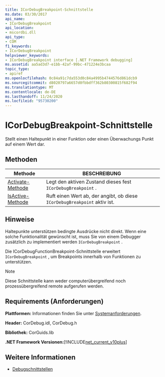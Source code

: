 ```yaml
---
title: ICorDebugBreakpoint-Schnittstelle
ms.date: 03/30/2017
api_name:
- ICorDebugBreakpoint
api_location:
- mscordbi.dll
api_type:
- COM
f1_keywords:
- ICorDebugBreakpoint
helpviewer_keywords:
- ICorDebugBreakpoint interface [.NET Framework debugging]
ms.assetid: aa5ad3d7-e1bb-42af-99bc-471224e3bcaa
topic_type:
- apiref
ms.openlocfilehash: 0c84a91c7da553d0c84a4995b4744576d861dcb9
ms.sourcegitcommit: d8020797a6657d0fbbdff362b80300815f682f94
ms.translationtype: MT
ms.contentlocale: de-DE
ms.lasthandoff: 11/24/2020
ms.locfileid: "95730200"
---
```

# <a name="icordebugbreakpoint-interface"></a>ICorDebugBreakpoint-Schnittstelle

Stellt einen Haltepunkt in einer Funktion oder einen Überwachungs Punkt auf einem Wert dar.  
  
## <a name="methods"></a>Methoden  
  
|Methode|BESCHREIBUNG|  
|------------|-----------------|  
|[Activate-Methode](icordebugbreakpoint-activate-method.md)|Legt den aktiven Zustand dieses fest `ICorDebugBreakpoint` .|  
|[IsActive-Methode](icordebugbreakpoint-isactive-method.md)|Ruft einen Wert ab, der angibt, ob diese `ICorDebugBreakpoint` aktiv ist.|  
  
## <a name="remarks"></a>Hinweise  

 Haltepunkte unterstützen bedingte Ausdrücke nicht direkt. Wenn eine solche Funktionalität gewünscht ist, muss Sie von einem Debugger zusätzlich zu implementiert werden `ICorDebugBreakpoint` .  
  
 Die ICorDebugFunctionBreakpoint-Schnittstelle erweitert `ICorDebugBreakpoint` , um Breakpoints innerhalb von Funktionen zu unterstützen.  
  
> [!NOTE]
> Diese Schnittstelle kann weder computerübergreifend noch prozessübergreifend remote aufgerufen werden.  
  
## <a name="requirements"></a>Requirements (Anforderungen)  

 **Plattformen:** Informationen finden Sie unter [Systemanforderungen](../../get-started/system-requirements.md).  
  
 **Header:** CorDebug.idl, CorDebug.h  
  
 **Bibliothek:** CorGuids.lib  
  
 **.NET Framework Versionen:**[!INCLUDE[net_current_v10plus](../../../../includes/net-current-v10plus-md.md)]  
  
## <a name="see-also"></a>Weitere Informationen

- [Debugschnittstellen](debugging-interfaces.md)
